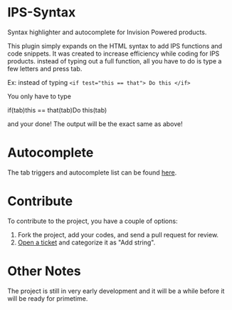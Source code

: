 IPS-Syntax
==========
Syntax highlighter and autocomplete for Invision Powered products.

This plugin simply expands on the HTML syntax to add IPS functions and code snippets. It was created to increase efficiency while coding for IPS products. instead of typing out a full function, all you have to do is type a few letters and press tab.

Ex: instead of typing 
``<if test="this == that">
  Do this
</if>``

You only have to type

if(tab)this == that(tab)Do this(tab)

and your done! The output will be the exact same as above!


Autocomplete
============
The tab triggers and autocomplete list can be found <a href="https://github.com/Skullmonkey/IPS-Syntax/wiki/Autocomplete-List">here</a>.

Contribute
==========
To contribute to the project, you have a couple of options:


1. Fork the project, add your codes, and send a pull request for review.
2. <a href="https://github.com/Skullmonkey/IPS-Syntax/issues/new">Open a ticket</a> and categorize it as "Add string".

Other Notes
===========
The project is still in very early development and it will be a while before it will be ready for primetime.

